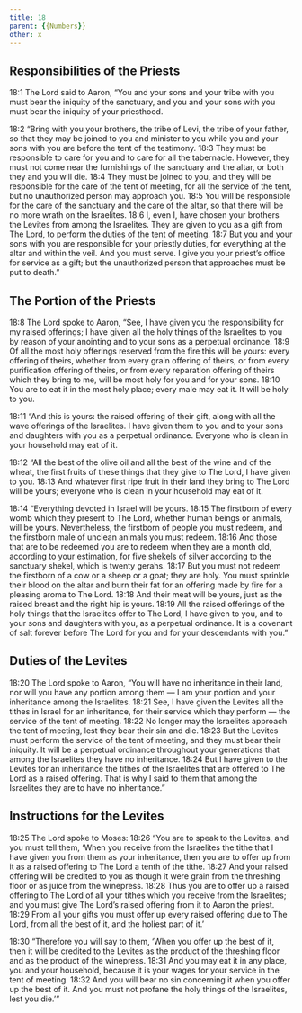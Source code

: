 ```yaml
---
title: 18
parent: {{Numbers}}
other: x
---
```



## Responsibilities of the Priests

<a name="18:1">18:1</a> The Lord said to Aaron, “You and your sons and your tribe with you must bear the iniquity of the sanctuary, and you and your sons with you must bear the iniquity of your priesthood.

<a name="18:2">18:2</a> “Bring with you your brothers, the tribe of Levi, the tribe of your father, so that they may be joined to you and minister to you while you and your sons with you are before the tent of the testimony. <a name="18:3">18:3</a> They must be responsible to care for you and to care for all the tabernacle. However, they must not come near the furnishings of the sanctuary and the altar, or both they and you will die. <a name="18:4">18:4</a> They must be joined to you, and they will be responsible for the care of the tent of meeting, for all the service of the tent, but no unauthorized person may approach you. <a name="18:5">18:5</a> You will be responsible for the care of the sanctuary and the care of the altar, so that there will be no more wrath on the Israelites. <a name="18:6">18:6</a> I, even I, have chosen your brothers the Levites from among the Israelites. They are given to you as a gift from The Lord, to perform the duties of the tent of meeting. <a name="18:7">18:7</a> But you and your sons with you are responsible for your priestly duties, for everything at the altar and within the veil. And you must serve. I give you your priest’s office for service as a gift; but the unauthorized person that approaches must be put to death.”

## The Portion of the Priests

<a name="18:8">18:8</a> The Lord spoke to Aaron, “See, I have given you the responsibility for my raised offerings; I have given all the holy things of the Israelites to you by reason of your anointing and to your sons as a perpetual ordinance. <a name="18:9">18:9</a> Of all the most holy offerings reserved from the fire this will be yours: every offering of theirs, whether from every grain offering of theirs, or from every purification offering of theirs, or from every reparation offering of theirs which they bring to me, will be most holy for you and for your sons. <a name="18:10">18:10</a> You are to eat it in the most holy place; every male may eat it. It will be holy to you.

<a name="18:11">18:11</a> “And this is yours: the raised offering of their gift, along with all the wave offerings of the Israelites. I have given them to you and to your sons and daughters with you as a perpetual ordinance. Everyone who is clean in your household may eat of it.

<a name="18:12">18:12</a> “All the best of the olive oil and all the best of the wine and of the wheat, the first fruits of these things that they give to The Lord, I have given to you. <a name="18:13">18:13</a> And whatever first ripe fruit in their land they bring to The Lord will be yours; everyone who is clean in your household may eat of it.

<a name="18:14">18:14</a> “Everything devoted in Israel will be yours. <a name="18:15">18:15</a> The firstborn of every womb which they present to The Lord, whether human beings or animals, will be yours. Nevertheless, the firstborn of people you must redeem, and the firstborn male of unclean animals you must redeem. <a name="18:16">18:16</a> And those that are to be redeemed you are to redeem when they are a month old, according to your estimation, for five shekels of silver according to the sanctuary shekel, which is twenty gerahs. <a name="18:17">18:17</a> But you must not redeem the firstborn of a cow or a sheep or a goat; they are holy. You must sprinkle their blood on the altar and burn their fat for an offering made by fire for a pleasing aroma to The Lord. <a name="18:18">18:18</a> And their meat will be yours, just as the raised breast and the right hip is yours. <a name="18:19">18:19</a> All the raised offerings of the holy things that the Israelites offer to The Lord, I have given to you, and to your sons and daughters with you, as a perpetual ordinance. It is a covenant of salt forever before The Lord for you and for your descendants with you.”

## Duties of the Levites

<a name="18:20">18:20</a> The Lord spoke to Aaron, “You will have no inheritance in their land, nor will you have any portion among them — I am your portion and your inheritance among the Israelites. <a name="18:21">18:21</a> See, I have given the Levites all the tithes in Israel for an inheritance, for their service which they perform — the service of the tent of meeting. <a name="18:22">18:22</a> No longer may the Israelites approach the tent of meeting, lest they bear their sin and die. <a name="18:23">18:23</a> But the Levites must perform the service of the tent of meeting, and they must bear their iniquity. It will be a perpetual ordinance throughout your generations that among the Israelites they have no inheritance. <a name="18:24">18:24</a> But I have given to the Levites for an inheritance the tithes of the Israelites that are offered to The Lord as a raised offering. That is why I said to them that among the Israelites they are to have no inheritance.”

## Instructions for the Levites

<a name="18:25">18:25</a> The Lord spoke to Moses: <a name="18:26">18:26</a> “You are to speak to the Levites, and you must tell them, ‘When you receive from the Israelites the tithe that I have given you from them as your inheritance, then you are to offer up from it as a raised offering to The Lord a tenth of the tithe. <a name="18:27">18:27</a> And your raised offering will be credited to you as though it were grain from the threshing floor or as juice from the winepress. <a name="18:28">18:28</a> Thus you are to offer up a raised offering to The Lord of all your tithes which you receive from the Israelites; and you must give The Lord’s raised offering from it to Aaron the priest. <a name="18:29">18:29</a> From all your gifts you must offer up every raised offering due to The Lord, from all the best of it, and the holiest part of it.’

<a name="18:30">18:30</a> “Therefore you will say to them, ‘When you offer up the best of it, then it will be credited to the Levites as the product of the threshing floor and as the product of the winepress. <a name="18:31">18:31</a> And you may eat it in any place, you and your household, because it is your wages for your service in the tent of meeting. <a name="18:32">18:32</a> And you will bear no sin concerning it when you offer up the best of it. And you must not profane the holy things of the Israelites, lest you die.’”

